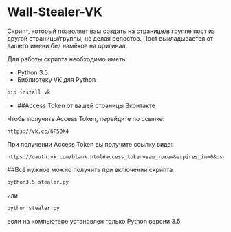 # Wall-Stealer-VK

Скрипт, который позволяет вам создать на странице/в группе пост из другой страницы/группы, не делая репостов. Пост выкладывается от вашего имени без намёков на оригинал.

Для работы скрипта необходимо иметь:
- Python 3.5
- Библиотеку VK для Python
```bash
pip install vk
```
- ##Access Token от вашей страницы Вконтакте

Чтобы получить Access Token, перейдите по ссылке:
```
https://vk.cc/6F50X4
```

При получении Access Token вы получите ссылку вида:
```
https://oauth.vk.com/blank.html#access_token=ваш_токен&expires_in=0&user_id=ваш_айди_страницы
```

##Всё нужное можно получить при включении скрипта
```bash
python3.5 stealer.py
``` 
или 
```bash
python stealer.py
```
если на компьютере установлен только Python версии 3.5
